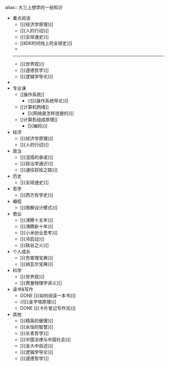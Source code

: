 alias:: 大三上想学的一些知识

- 重点阅读
	- [[《经济学原理》]]
	- [[《人的行动》]]
	- [[《全球通史》]]
	- [[《DK时间线上的全球史》]]
	-
	- ---
	- [[《世界观》]]
	- [[《道德哲学》]]
	- [[《逻辑学导论》]]
-
- 专业课
	- [[操作系统]]
		- //[[《操作系统导论》]]
	- [[计算机网络]]
		- [[《网络是怎样连接的》]]
	- [[计算机组成原理]]
		- [[《编码》]]
- 经济
	- [[《经济学原理》]]
	- [[《人的行动》]]
- 政治
	- [[《混搭的承诺》]]
	- [[《政治学通识》]]
	- [[《通往奴役之路》]]
- 历史
	- [[《全球通史》]]
- 哲学
	- [[《西方哲学史》]]
- 编程
	- [[《图解设计模式》]]
- 商业
	- [[《沸腾十五年》]]
	- [[《沸腾新十年》]]
	- [[《小米创业思考》]]
	- [[《冷启动》]]
	- [[《硅谷之火》]]
- 个人成长
	- [[《穷查理宝典》]]
	- [[《纳瓦尔宝典》]]
- 科学
	- [[《世界观》]]
	- [[《费曼物理学讲义》]]
- 读书&写作
	- DONE [[《如何阅读一本书》]]
	- //[[《金字塔原理》]]
	- DONE [[《卡片笔记写作法》]]
- 其他
	- [[《精英的傲慢》]]
	- [[《永恒的智慧》]]
	- [[《长青哲学》]]
	- [[《中国法律与中国社会》]]
	- [[《金大中自述》]]
	- [[《逻辑学导论》]]
	- [[《道德哲学》]]